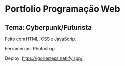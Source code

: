 # Portfolio Programação Web

## Tema: Cyberpunk/Futurista

Feito com HTML, CSS e JavaScript

Ferramentas: Photoshop

Deploy: https://igorlemess.netlify.app/
